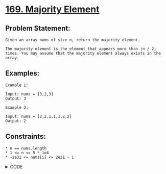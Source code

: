 # [169. Majority Element](https://leetcode.com/problems/majority-element/)

## Problem Statement:

```
Given an array nums of size n, return the majority element.

The majority element is the element that appears more than ⌊n / 2⌋ times. You may assume that the majority element always exists in the array.
```

## Examples:

```
Example 1:

Input: nums = [3,2,3]
Output: 3

Example 2:

Input: nums = [2,2,1,1,1,2,2]
Output: 2
```

## Constraints:

```
* n == nums.length
* 1 <= n <= 5 * 1e4
* -2e31 <= nums[i] <= 2e31 - 1
```


<details>
  <summary> CODE </summary>
  
  ```cpp

// Using Moore’s Voting Algorithm
// this gives us the possible majority element
// we need a second traversal to check if the cnt of majority element is > n/2

// but here as it was given majority element always exist so no need.


class Solution {
public:
    int majorityElement(vector<int>& nums) {
        int cur = nums[0];
        int cnt = 1;
        
        for(int i = 1; i < nums.size(); i++) {
            if(nums[i] == cur){
                cnt++;
            }
            else{
                cnt--;
                if(cnt < 0){
                    cnt = 1;
                    cur = nums[i];
                }
            }
        }
        return cur;
    }
};
  
  ```
  
</details>